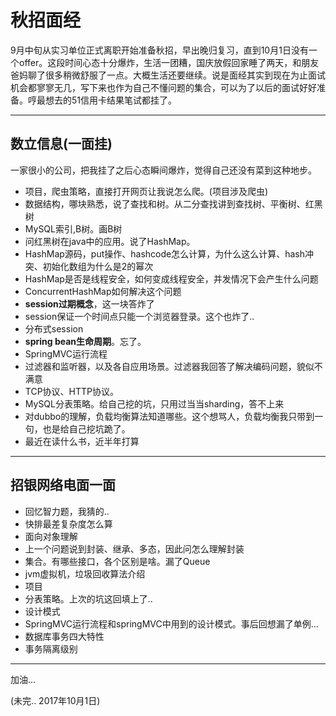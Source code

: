 # 秋招面经
9月中旬从实习单位正式离职开始准备秋招，早出晚归复习，直到10月1日没有一个offer。这段时间心态十分爆炸，生活一团糟，国庆放假回家睡了两天，和朋友爸妈聊了很多稍微舒服了一点。大概生活还要继续。说是面经其实到现在为止面试机会都寥寥无几，写下来也作为自己不懂问题的集合，可以为了以后的面试好好准备。哼最想去的51信用卡结果笔试都挂了。

---
## 数立信息(一面挂)
一家很小的公司，把我挂了之后心态瞬间爆炸，觉得自己还没有菜到这种地步。

- 项目，爬虫策略，直接打开网页让我说怎么爬。(项目涉及爬虫)
- 数据结构，哪块熟悉，说了查找和树。从二分查找讲到查找树、平衡树、红黑树
- MySQL索引,B树。画B树
- 问红黑树在java中的应用。说了HashMap。
- HashMap源码，put操作、hashcode怎么计算，为什么这么计算、hash冲突、初始化数组为什么是2的幂次
- HashMap是否是线程安全，如何变成线程安全，并发情况下会产生什么问题
- ConcurrentHashMap如何解决这个问题
- **session过期概念**，这一块答炸了
- session保证一个时间点只能一个浏览器登录。这个也炸了..
- 分布式session
- **spring bean生命周期**。忘了。
- SpringMVC运行流程
- 过滤器和监听器，以及各自应用场景。过滤器我回答了解决编码问题，貌似不满意
- TCP协议、HTTP协议。
- MySQL分表策略。给自己挖的坑，只用过当当sharding，答不上来
- 对dubbo的理解，负载均衡算法知道哪些。这个想骂人，负载均衡我只带到一句，也是给自己挖坑跪了。
- 最近在读什么书，近半年打算

---
## 招银网络电面一面
- 回忆智力题，我猜的..
- 快排最差复杂度怎么算
- 面向对象理解
- 上一个问题说到封装、继承、多态，因此问怎么理解封装
- 集合。有哪些接口，各个区别是啥。漏了Queue
- jvm虚拟机，垃圾回收算法介绍
- 项目
- 分表策略。上次的坑这回填上了..
- 设计模式
- SpringMVC运行流程和springMVC中用到的设计模式。事后回想漏了单例...
- 数据库事务四大特性
- 事务隔离级别

---
加油...

(未完.. 2017年10月1日)